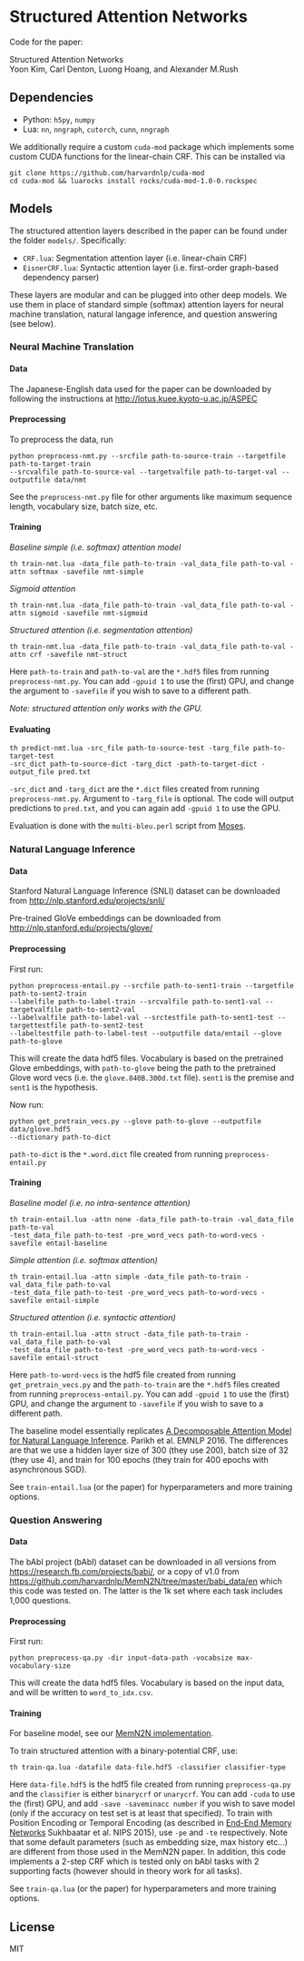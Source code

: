 # Structured Attention Networks

Code for the paper:

Structured Attention Networks  
Yoon Kim, Carl Denton, Luong Hoang, and Alexander M.Rush

## Dependencies
* Python: `h5py`, `numpy`
* Lua: `nn`, `nngraph`, `cutorch`, `cunn`, `nngraph`

We additionally require a custom `cuda-mod` package which implements some custom
CUDA functions for the linear-chain CRF. This can be installed via

```
git clone https://github.com/harvardnlp/cuda-mod
cd cuda-mod && luarocks install rocks/cuda-mod-1.0-0.rockspec
```

## Models

The structured attention layers described in the paper
can be found under the folder `models/`. Specifically:
* `CRF.lua`: Segmentation attention layer (i.e. linear-chain CRF)
* `EisnerCRF.lua`: Syntactic attention layer (i.e. first-order graph-based dependency parser)

These layers are modular and can be plugged into other deep models.
We use them in place of standard simple (softmax) attention layers
for neural machine translation, natural langage inference, and question answering
(see below).

### Neural Machine Translation

#### Data
The Japanese-English data used for the paper can be downloaded by following the instructions at http://lotus.kuee.kyoto-u.ac.jp/ASPEC

#### Preprocessing
To preprocess the data, run
```
python preprocess-nmt.py --srcfile path-to-source-train --targetfile path-to-target-train
--srcvalfile path-to-source-val --targetvalfile path-to-target-val --outputfile data/nmt
```

See the `preprocess-nmt.py` file for other arguments like maximum sequence length, vocabulary size,
batch size, etc.

#### Training
*Baseline simple (i.e. softmax) attention model*
```
th train-nmt.lua -data_file path-to-train -val_data_file path-to-val -attn softmax -savefile nmt-simple
```
*Sigmoid attention*
```
th train-nmt.lua -data_file path-to-train -val_data_file path-to-val -attn sigmoid -savefile nmt-sigmoid
```
*Structured attention (i.e. segmentation attention)*
```
th train-nmt.lua -data_file path-to-train -val_data_file path-to-val -attn crf -savefile nmt-struct
```
Here `path-to-train` and `path-to-val` are the `*.hdf5` files from running `preprocess-nmt.py`.
You can add `-gpuid 1` to use the (first) GPU, and change the argument to `-savefile` if you
wish to save to a different path.

*Note: structured attention only works with the GPU.*

#### Evaluating
```
th predict-nmt.lua -src_file path-to-source-test -targ_file path-to-target-test
-src_dict path-to-source-dict -targ_dict -path-to-target-dict -output_file pred.txt
```
`-src_dict` and `-targ_dict` are the `*.dict` files created from running `preprocess-nmt.py`.
Argument to `-targ_file` is optional. The code will output predictions to `pred.txt`, and
you can again add `-gpuid 1` to use the GPU.

Evaluation is done with the `multi-bleu.perl` script from [Moses](https://github.com/moses-smt/mosesdecoder).

### Natural Language Inference

#### Data
Stanford Natural Language Inference (SNLI) dataset can be downloaded from http://nlp.stanford.edu/projects/snli/

Pre-trained GloVe embeddings can be downloaded from http://nlp.stanford.edu/projects/glove/

#### Preprocessing

First run:
```
python preprocess-entail.py --srcfile path-to-sent1-train --targetfile path-to-sent2-train
--labelfile path-to-label-train --srcvalfile path-to-sent1-val --targetvalfile path-to-sent2-val
--labelvalfile path-to-label-val --srctestfile path-to-sent1-test --targettestfile path-to-sent2-test
--labeltestfile path-to-label-test --outputfile data/entail --glove path-to-glove
```

This will create the data hdf5 files. Vocabulary is based on the pretrained Glove embeddings,
with `path-to-glove` being the path to the pretrained Glove word vecs (i.e. the `glove.840B.300d.txt`
file). `sent1` is the premise and `sent1` is the hypothesis.

Now run:
```
python get_pretrain_vecs.py --glove path-to-glove --outputfile data/glove.hdf5
--dictionary path-to-dict
```
`path-to-dict` is the `*.word.dict` file created from running `preprocess-entail.py`

#### Training
*Baseline model (i.e. no intra-sentence attention)*
```
th train-entail.lua -attn none -data_file path-to-train -val_data_file path-to-val
-test_data_file path-to-test -pre_word_vecs path-to-word-vecs -savefile entail-baseline
```
*Simple attention (i.e. softmax attention)*
```
th train-entail.lua -attn simple -data_file path-to-train -val_data_file path-to-val
-test_data_file path-to-test -pre_word_vecs path-to-word-vecs -savefile entail-simple
```
*Structured attention (i.e. syntactic attention)*
```
th train-entail.lua -attn struct -data_file path-to-train -val_data_file path-to-val
-test_data_file path-to-test -pre_word_vecs path-to-word-vecs -savefile entail-struct
```
Here `path-to-word-vecs` is the hdf5 file created from running `get_pretrain_vecs.py` and
the `path-to-train` are the `*.hdf5` files created from running `preprocess-entail.py`.
You can add `-gpuid 1` to use the (first) GPU, and change the argument to `-savefile` if you
wish to save to a different path.

The baseline model essentially replicates [A Decomposable Attention Model for Natural Language Inference](https://arxiv.org/abs/1606.01933). Parikh et al. EMNLP 2016.
The differences are that we use a hidden layer size of 300 (they use 200), batch size of 32 (they use 4), and train for 100 epochs (they train for 400 epochs with asynchronous SGD).

See `train-entail.lua` (or the paper) for hyperparameters and more training options.

### Question Answering

#### Data
The bAbI project (bAbI) dataset can be downloaded in all versions from https://research.fb.com/projects/babi/, or a copy of v1.0 from https://github.com/harvardnlp/MemN2N/tree/master/babi_data/en which this code was tested on. The latter is the 1k set where each task includes 1,000 questions.

#### Preprocessing

First run:
```
python preprocess-qa.py -dir input-data-path -vocabsize max-vocabulary-size
```

This will create the data hdf5 files. Vocabulary is based on the input data, and will be written to `word_to_idx.csv`. 

#### Training
For baseline model, see our [MemN2N implementation](https://github.com/harvardnlp/MemN2N).

To train structured attention with a binary-potential CRF, use:
```
th train-qa.lua -datafile data-file.hdf5 -classifier classifier-type
```
Here `data-file.hdf5` is the hdf5 file created from running `preprocess-qa.py` and
the `classifier` is either `binarycrf` or `unarycrf`. You can add `-cuda` to use the (first) GPU, and add `-save -saveminacc number` if you wish to save model (only if the accuracy on test set is at least that specified). To train with Position Encoding or Temporal Encoding (as described in [End-End Memory Networks](https://arxiv.org/pdf/1503.08895v5.pdf) Sukhbaatar et al. NIPS 2015), use `-pe` and `-te` respectively. Note that some default parameters (such as embedding size, max history etc...) are different from those used in the MemN2N paper. In addition, this code implements a 2-step CRF which is tested only on bAbI tasks with 2 supporting facts (however should in theory work for all tasks). 

See `train-qa.lua` (or the paper) for hyperparameters and more training options.

## License
MIT